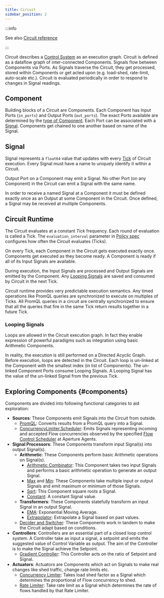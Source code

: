 ```yaml
---
title: Circuit
sidebar_position: 2
---
```


:::info

See also [Circuit reference][circuit-reference]

:::

Circuit describes a [Control System][control-system] as an execution graph.
Circuit is defined as a dataflow graph of inter-connected Components. Signals
flow between Components via Ports. As Signals traverse the Circuit, they get
processed, stored within Components or get acted upon (e.g. load-shed,
rate-limit, auto-scale etc.). Circuit is evaluated periodically in order to
respond to changes in Signal readings.

## Component

Building blocks of a Circuit are Components. Each Component has Input Ports
(`in_ports`) and Output Ports (`out_ports`). The exact Ports available are
determined by the [type of Component][components]. Each Port can be associated
with a [Signal][signal]. Components get chained to one another based on name of
the Signal.

## Signal

Signal represents a `float64` value that updates with every [Tick][tick] of
Circuit execution. Every Signal must have a name to uniquely identify it within
a Circuit.

Output Port on a Component may emit a Signal. No other Port (on any Component)
in the Circuit can emit a Signal with the same name.

In order to receive a named Signal at a Component it must be defined exactly
once as an Output at some Component in the Circuit. Once defined, a Signal may
be received at multiple Components.

## Circuit Runtime

The Circuit evaluates at a constant _Tick_ frequency. Each round of evaluation
is called a Tick. The `evaluation_interval` parameter in [Policy
spec][policy-reference] configures how often the Circuit evaluates (Ticks).

On every Tick, each Component in the Circuit gets executed exactly once.
Components get executed as they become ready. A Component is ready if all of its
Input Signals are available.

During execution, the Input Signals are processed and Output Signals are emitted
by the Component. Any [Looping Signals][looping-signals] are saved and consumed
by Circuit in the next Tick.

Circuit runtime provides very predictable execution semantics. Any timed
operations like PromQL queries are synchronized to execute on multiples of
Ticks. All PromQL queries in a circuit are centrally synchronized to ensure that
all the queries that fire in the same Tick return results together in a future
Tick.

### Looping Signals

Loops are allowed in the Circuit execution graph. In fact they enable expression
of powerful paradigms such as integration using basic Arithmetic Components.

In reality, the execution is still performed on a Directed Acyclic Graph. Before
execution, loops are detected in the Circuit. Each loop is un-linked at the
Component with the smallest index (in list of Components). The un-linked
Component Ports consume Looping Signals. A Looping Signal has the value of the
un-linked Signal from the previous Tick.

## Exploring Components {#components}

Components are divided into following functional categories to aid exploration:

- **Sources**: These Components emit Signals into the Circuit from outside.
  - [PromQL][promql-reference]: Converts results from a PromQL query into a
    Signal.
  - [ConcurrencyLimiter.Scheduler][scheduler-reference]: Emits Signals
    representing incoming and accepted Flow concurrencies observed by the
    specified [Flow Control Scheduler][flow-control-scheduler] at Aperture
    Agents.
- **Signal Processors**: These Components transform input Signal(s) into output
  Signal(s).
  - **Arithmetic**: These Components perform basic Arithmetic operations on
    Signal(s).
    - [Arithmetic Combinator](/references/configuration/policy.md#v1-arithmetic-combinator):
      This Component takes two input Signals and performs a basic arithmetic
      operation to generate an output Signal.
    - [Max](/references/configuration/policy.md#v1-max) and
      [Min](/references/configuration/policy.md#v1-min): These Components take
      multiple input or output Signals and emit maximum or minimum of those
      Signals.
    - [Sqrt](/references/configuration/policy.md#v1-sqrt): This Component square
      roots a Signal.
    - [Constant](/references/configuration/policy.md#v1-constant): A constant
      Signal value.
  - **Transformers**: These Components statefully transform an input Signal in
    an output Signal.
    - [EMA](/references/configuration/policy.md#v1-e-m-a): Exponential Moving
      Average.
    - [Extrapolator](/references/configuration/policy.md#v1-extrapolator):
      Extrapolate a Signal based on past values.
  - [Decider and Switcher](/references/configuration/policy.md#v1-decider):
    These Components work in tandem to make the Circuit adapt based on
    conditions.
- **Controllers**: Controllers are an essential part of a closed loop control
  system. A Controller take as input a signal, a setpoint and emits the
  suggested value of Control Variable as output. The aim of the Controller is to
  make the Signal achieve the Setpoint.
  - [Gradient Controller](/references/configuration/policy.md#v1-gradient-controller):
    This Controller acts on the ratio of Setpoint and Signal.
- **Actuators**: Actuators are Components which act on Signals to make real
  changes like shed traffic, change rate limits etc.
  - [Concurrency Limiter](/references/configuration/policy.md#v1-concurrency-limiter):
    Takes load shed factor as a Signal which determines the proportional of Flow
    concurrency to shed.
  - [Rate Limiter](/references/configuration/policy.md#v1-rate-limiter): Take
    rate limit as a Signal which determines the rate of flows handled by that
    Rate Limiter.

[control-system]: https://en.wikipedia.org/wiki/Control_system
[tick]: #runtime
[signal]: #signal
[looping-signals]: #looping-signals
[components]: #components
[policy-reference]: /references/configuration/policy.md#v1-policy
[circuit-reference]: /references/configuration/policy.md#v1-circuit
[promql-reference]: /references/configuration/policy.md#v1-prom-q-l
[scheduler-reference]: /references/configuration/policy.md#v1-scheduler
[flow-control-scheduler]: ../flow-control/concurrency-limiter.md#scheduler
